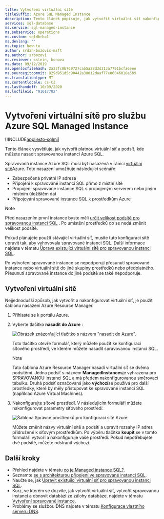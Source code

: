 ```yaml
---
title: Vytvoření virtuální sítě
titleSuffix: Azure SQL Managed Instance
description: Tento článek popisuje, jak vytvořit virtuální síť nakonfigurovanou pro podporu nasazení spravované instance Azure SQL.
services: sql-database
ms.service: sql-managed-instance
ms.subservice: operations
ms.custom: sqldbrb=1
ms.devlang: ''
ms.topic: how-to
author: srdan-bozovic-msft
ms.author: srbozovi
ms.reviewer: sstein, bonova
ms.date: 09/12/2019
ms.openlocfilehash: 2a23fc0b769727cab5a28d3d313a7791bcfa6eee
ms.sourcegitcommit: 829d951d5c90442a38012daaf77e86046018e5b9
ms.translationtype: MT
ms.contentlocale: cs-CZ
ms.lasthandoff: 10/09/2020
ms.locfileid: "91617702"
---
```

# <a name="create-a-virtual-network-for-azure-sql-managed-instance"></a>Vytvoření virtuální sítě pro službu Azure SQL Managed Instance
[!INCLUDE[appliesto-sqlmi](../includes/appliesto-sqlmi.md)]

Tento článek vysvětluje, jak vytvořit platnou virtuální síť a podsíť, kde můžete nasadit spravovanou instanci Azure SQL.

Spravovaná instance Azure SQL musí být nasazená v rámci [virtuální sítě](../../virtual-network/virtual-networks-overview.md)Azure. Toto nasazení umožňuje následující scénáře:

- Zabezpečená privátní IP adresa
- Připojení k spravované instanci SQL přímo z místní sítě
- Propojení spravované instance SQL s propojeným serverem nebo jiným místním úložištěm dat
- Připojování spravované instance SQL k prostředkům Azure  

> [!NOTE]
> Před nasazením první instance byste měli [určit velikost podsítě pro spravovanou instanci SQL](vnet-subnet-determine-size.md) . Po umístění prostředků do se nedá změnit velikost podsítě.
>
> Pokud plánujete použít stávající virtuální síť, musíte tuto konfiguraci sítě upravit tak, aby vyhovovala spravované instanci SQL. Další informace najdete v tématu [Úprava existující virtuální sítě pro spravovanou instanci SQL](vnet-existing-add-subnet.md).
>
> Po vytvoření spravované instance se nepodporují přesunutí spravované instance nebo virtuální sítě do jiné skupiny prostředků nebo předplatného.  Přesunutí spravované instance do jiné podsítě se také nepodporuje.
>

## <a name="create-a-virtual-network"></a>Vytvoření virtuální sítě

Nejjednodušší způsob, jak vytvořit a nakonfigurovat virtuální síť, je použít šablonu nasazení Azure Resource Manager.

1. Přihlaste se k portálu Azure.

2. Vyberte tlačítko **nasadit do Azure** :

   [![Obrázek znázorňující tlačítko s názvem "nasadit do Azure".](https://azuredeploy.net/deploybutton.png)](https://portal.azure.com/#create/Microsoft.Template/uri/https%3A%2F%2Fraw.githubusercontent.com%2FAzure%2Fazure-quickstart-templates%2Fmaster%2F101-sql-managed-instance-azure-environment%2Fazuredeploy.json)

   Toto tlačítko otevře formulář, který můžete použít ke konfiguraci síťového prostředí, ve kterém můžete nasadit spravovanou instanci SQL.

   > [!Note]
   > Tato šablona Azure Resource Manager nasadí virtuální síť se dvěma podsítěmi. Jedna podsíť s názvem **ManagedInstances**je vyhrazena pro SPRAVOVANOU instanci SQL a má předem nakonfigurovanou směrovací tabulku. Druhá podsíť označovaná jako **výchozí**se používá pro další prostředky, které by měly přistupovat ke spravované instanci SQL (například Azure Virtual Machines).

3. Nakonfigurujte síťové prostředí. V následujícím formuláři můžete nakonfigurovat parametry síťového prostředí:

   ![Šablona Správce prostředků pro konfiguraci sítě Azure](./media/virtual-network-subnet-create-arm-template/create-mi-network-arm.png)

   Můžete změnit názvy virtuální sítě a podsítí a upravit rozsahy IP adres přidružené k síťovým prostředkům. Po výběru tlačítka **koupit** se v tomto formuláři vytvoří a nakonfiguruje vaše prostředí. Pokud nepotřebujete dvě podsítě, můžete odstranit výchozí.

## <a name="next-steps"></a>Další kroky

- Přehled najdete v tématu [co je Managed instance SQL?](sql-managed-instance-paas-overview.md).
- Seznamte [se s architekturou připojení ve spravované instanci SQL](connectivity-architecture-overview.md).
- Naučte se, jak [Upravit existující virtuální síť pro spravovanou instanci SQL](vnet-existing-add-subnet.md).
- Kurz, ve kterém se dozvíte, jak vytvořit virtuální síť, vytvořit spravovanou instanci a obnovit databázi ze zálohy databáze, najdete v tématu [Vytvoření spravované instance](instance-create-quickstart.md).
- Problémy se službou DNS najdete v tématu [Konfigurace vlastního serveru DNS](custom-dns-configure.md).
